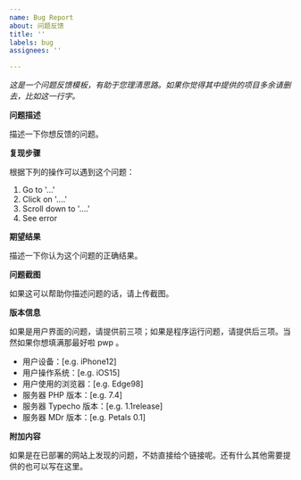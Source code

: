 ```yaml
---
name: Bug Report
about: 问题反馈
title: ''
labels: bug
assignees: ''

---
```


*这是一个问题反馈模板，有助于您理清思路。如果你觉得其中提供的项目多余请删去，比如这一行字。*

**问题描述**

描述一下你想反馈的问题。

**复现步骤**

根据下列的操作可以遇到这个问题：

1. Go to '...'
2. Click on '....'
3. Scroll down to '....'
4. See error

**期望结果**

描述一下你认为这个问题的正确结果。

**问题截图**

如果这可以帮助你描述问题的话，请上传截图。

**版本信息**

如果是用户界面的问题，请提供前三项；如果是程序运行问题，请提供后三项。当然如果你想填满那最好啦 pwp 。

 - 用户设备：[e.g. iPhone12]
 - 用户操作系统：[e.g. iOS15]
 - 用户使用的浏览器：[e.g. Edge98]
 - 服务器 PHP 版本：[e.g. 7.4]
 - 服务器 Typecho 版本：[e.g. 1.1release]
 - 服务器 MDr 版本：[e.g. Petals 0.1]

**附加内容**

如果是在已部署的网站上发现的问题，不妨直接给个链接呢。还有什么其他需要提供的也可以写在这里。
